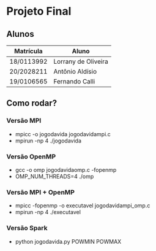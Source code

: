 # Projeto Final

## Alunos

|Matrícula | Aluno |
| -- | -- |
|  18/0113992  | Lorrany de Oliveira |
|  20/2028211  | Antônio Aldísio     |
|  19/0106565  | Fernando Calli      |
## Como rodar?

### Versão MPI
- mpicc -o jogodavida jogodavidampi.c
- mpirun -np 4 ./jogodavida



### Versão OpenMP

- gcc -o omp jogodavidaomp.c -fopenmp
- OMP_NUM_THREADS=4 ./omp


### Versão MPI + OpenMP

- mpicc -fopenmp -o executavel jogodavidampi_omp.c
- mpirun -np 4 ./executavel

### Versão Spark

- python jogodavida.py  POWMIN POWMAX